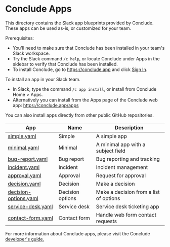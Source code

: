 # Conclude Apps

This directory contains the Slack app blueprints provided by Conclude. These apps can be used as-is, or customized
for your team.

Prerequisites:
- You'll need to make sure that Conclude has been installed in your team's Slack workspace.
- Try the Slack command `/c help`, or locate Conclude under Apps in the sidebar to verify that Conclude has been installed.
- To install Conclude, go to https://conclude.app and click [Sign In](https://conclude.app/signin).

To install an app in your Slack team.
- In Slack, type the command `/c app install`, or install from Conclude Home > Apps.
- Alternatively you can install from the Apps page of the Conclude web app: https://conclude.app/apps

You can also install apps directly from other public GitHub repositories.

| App | Name | Description |
| --- | ---- | ----------- |
| [simple.yaml](/simple.yaml) | Simple | A simple app |
| [minimal.yaml](/minimal.yaml) | Minimal | A minimal app with a subject field |
| [bug-report.yaml](/bug-report.yaml) | Bug report | Bug reporting and tracking |
| [incident.yaml](/incident.yaml) | Incident | Incident management |
| [approval.yaml](/approval.yaml) | Approval | Request for approval |
| [decision.yaml](/decision.yaml) | Decision | Make a decision |
| [decision-options.yaml](/decision-options.yaml) | Decision options | Make a decision from a list of options |
| [service-desk.yaml](/service-desk.yaml) | Service desk | Service desk ticketing app |
| [contact-form.yaml](/contact-form.yaml) | Contact form | Handle web form contact requests |

For more information about Conclude apps, please visit
the Conclude [developer's guide.](https://conclude.app/doc/developer/)
